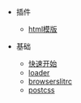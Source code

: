 - 插件
  - [html模版](/src/0001.md)

- 基础
  - [快速开始](/src/0002.md)
  - [loader](/src/0003.md)
  - [browserslitrc](/src/0004.md)
  - [postcss](/src/0005.md)